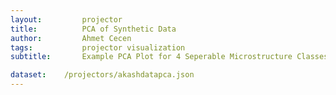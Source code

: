 ```yaml
---
layout:     	projector
title:     		PCA of Synthetic Data
author:     	Ahmet Cecen
tags:           projector visualization
subtitle:    	Example PCA Plot for 4 Seperable Microstructure Classes

dataset:    /projectors/akashdatapca.json
---
```

